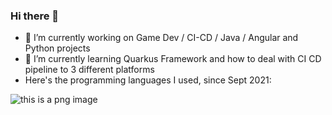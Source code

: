 ### Hi there 👋

<!--
**buninadev/buninadev** is a ✨ _special_ ✨ repository because its `README.md` (this file) appears on your GitHub profile.

Here are some ideas to get you started:


- 👯 I’m looking to collaborate on ...
- 🤔 I’m looking for help with ...
- 💬 Ask me about ...
- 📫 How to reach me: ...
- 😄 Pronouns: ...
- ⚡ Fun fact: ...
-->
- 🔭 I’m currently working on Game Dev / CI-CD / Java / Angular and Python projects
- 🌱 I’m currently learning Quarkus Framework and how to deal with CI CD pipeline to 3 different platforms
- Here's the programming languages I used, since Sept 2021:
    
![this is a png image](https://wakatime.com/share/@b61f4deb-4007-42f5-86e1-f169b4d3cbee/2874b93c-3bfd-4f45-ac1e-517781fb4e52.png)
